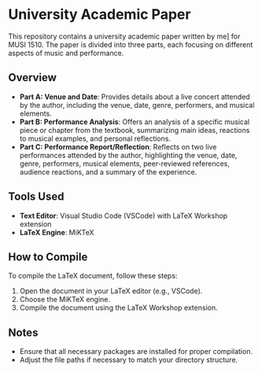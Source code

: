 # University Academic Paper

This repository contains a university academic paper written by me] for MUSI 1510. The paper is divided into three parts, each focusing on different aspects of music and performance.

## Overview

- **Part A: Venue and Date**: Provides details about a live concert attended by the author, including the venue, date, genre, performers, and musical elements.
- **Part B: Performance Analysis**: Offers an analysis of a specific musical piece or chapter from the textbook, summarizing main ideas, reactions to musical examples, and personal reflections.
- **Part C: Performance Report/Reflection**: Reflects on two live performances attended by the author, highlighting the venue, date, genre, performers, musical elements, peer-reviewed references, audience reactions, and a summary of the experience.

## Tools Used

- **Text Editor**: Visual Studio Code (VSCode) with LaTeX Workshop extension
- **LaTeX Engine**: MiKTeX

## How to Compile

To compile the LaTeX document, follow these steps:

1. Open the document in your LaTeX editor (e.g., VSCode).
2. Choose the MiKTeX engine.
3. Compile the document using the LaTeX Workshop extension.

## Notes

- Ensure that all necessary packages are installed for proper compilation.
- Adjust the file paths if necessary to match your directory structure.
